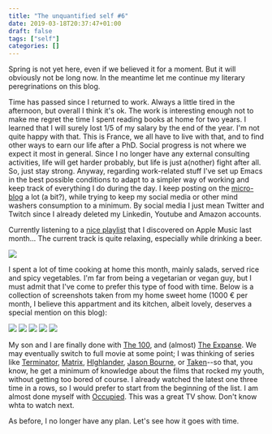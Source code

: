 ```yaml
---
title: "The unquantified self #6"
date: 2019-03-18T20:37:47+01:00
draft: false
tags: ["self"]
categories: []
---
```

Spring is not yet here, even if we believed it for a moment. But it will obviously not be long now. In the meantime let me continue my literary peregrinations on this blog.

<!--more-->

Time has passed since I returned to work. Always a little tired in the afternoon, but overall I think it's ok. The work is interesting enough not to make me regret the time I spent reading books at home for two years. I learned that I will surely lost 1/5 of my salary by the end of the year. I'm not quite happy with that. This is France, we all have to live with that, and to find other ways to earn our life after a PhD. Social progress is not where we expect it most in general. Since I no longer have any external consulting activities, life will get harder probably, but life is just a(nother) fight after all. So, just stay strong. Anyway, regarding work-related stuff I've set up Emacs in the best possible conditions to adapt to a simpler way of working and keep track of everything I do during the day. I keep posting on the [micro-blog](/micro) a lot (a bit?), while trying to keep my social media or other mind washers consumption to a minimum. By social media I just mean Twitter and Twitch since I already deleted my Linkedin, Youtube and Amazon accounts.

Currently listening to a [nice playlist](https://itunes.apple.com/fr/playlist/jazz-chill/pl.63271312c084419891982eab46cc68ac) that I discovered on Apple Music last month... The current track is quite relaxing, especially while drinking a beer.

![](/img/2019-03-18-20-46-23.png)

I spent a lot of time cooking at home this month, mainly salads, served rice and spicy vegetables. I'm far from being a vegetarian or vegan guy, but I must admit that I've come to prefer this type of food with time. Below is a collection of screenshots taken from my home sweet home (1000 € per month, I believe this appartment and its kitchen, albeit lovely, deserves a special mention on this blog):

![](/img/IMG_0598.jpg)
![](/img/IMG_0574.jpg)
![](/img/IMG_0577.jpg)
![](/img/IMG_0571.jpg)
![](/img/IMG_0569.jpg)

My son and I are finally done with [The 100](https://www.imdb.com/title/tt2661044/), and (almost) [The Expanse](https://en.wikipedia.org/wiki/The_Expanse_(TV_series)). We may eventually switch to full movie at some point; I was thinking of series like [Terminator](https://fr.wikipedia.org/wiki/Terminator), [Matrix](https://en.wikipedia.org/wiki/The_Matrix), [HIghlander](https://en.wikipedia.org/wiki/Highlander_(film)), [Jason Bourne](https://en.wikipedia.org/wiki/Jason_Bourne), or [Taken](https://en.wikipedia.org/wiki/Taken_(film))--so that, you know, he get a minimum of knowledge about the films that rocked my youth, without getting too bored of course. I already watched the latest one three time in a rows, so I would prefer to start from the beginning of the list. I am almost done myself with [Occupied](https://en.wikipedia.org/wiki/Occupied). This was a great TV show. Don't know whta to watch next.

As before, I no longer have any plan. Let's see how it goes with time.
